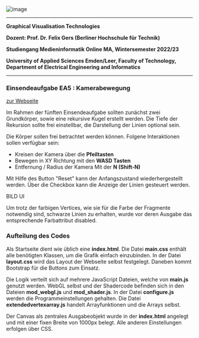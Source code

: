 ![image](https://user-images.githubusercontent.com/32162305/150810942-99672aac-99af-47ea-849b-ba263fae0c3f.png)

---

**Graphical Visualisation Technologies**

**Dozent: Prof. Dr. Felix Gers (Berliner Hochschule für Technik)**

**Studiengang Medieninformatik Online MA, Wintersemester 2022/23**

**University of Applied Sciences Emden/Leer, Faculty of Technology, Department of Electrical Engineering and
Informatics**

---

### Einsendeaufgabe EA5 : Kamerabewegung

[zur Webseite](https://gvt.ckitte.de/ea5/)

Im Rahmen der fünften Einsendeaufgabe sollten zunächst zwei Grundkörper, sowie eine rekursive Kugel
erstellt werden. Die Tiefe der Rekursion sollte frei einstellbar, die Darstellung der Linien optional sein.

Die Körper sollen frei betrachtet werden können. Folgene Interaktionen sollen verfügbar sein: 

- Kreisen der Kamera über die **Pfeiltasten**
- Bewegen in XY Richtung mit den **WASD Tasten**
- Entfernung / Radius der Kamera Mit der **N (Shift-N)**

Mit Hilfe des Button "Reset" kann der Anfangszustand wiederhergestellt werden. Über die Checkbox kann
die Anzeige der Linien gesteuert werden.

BILD UI

Um trotz der farbigen Vertices, wie sie für die Farbe der Fragmente notwendig sind, schwarze Linien zu erhalten, wurde
vor deren Ausgabe das entsprechende Farbattribut disabled.

### Aufteilung des Codes

Als Startseite dient wie üblich eine **index.html**. Die Datei **main.css** enthält alle benötigten Klassen, um die
Grafik einfach einzubinden. In der Datei **layout.css** wird das Layout der Webseite selbst festgelegt. Daneben kommt
Bootstrap für die Buttons zum Einsatz.

Die Logik verteilt sich auf mehrere JavaScript Dateien, welche von **main.js** genutzt werden. WebGL selbst und der
Shadercode befinden sich in den Dateien **mod_webgl.js** und **mod_shader.js**. In der Datei **configure.js** werden die
Programmeinstellungen gehalten. Die Datei **extendedvertexarray.js** handelt Arrayfunktionen und die Arrays selbst.

Der Canvas als zentrales Ausgabeobjekt wurde in der **index.html** angelegt und mit einer fixen Breite von 1000px
belegt. Alle anderen Einstellungen erfolgen über CSS.
